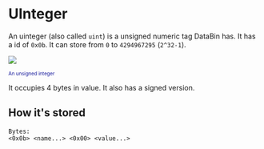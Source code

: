 # UInteger
An uinteger (also called `uint`) is a unsigned numeric tag DataBin has. It has a id of `0x0b`. It can store from `0` to `4294967295` (`2^32-1`).

<Image src="UIntIcon"/><br/>

<sub><sup><span style="color:#1b1f9f;">An unsigned integer</span></sup></sub>

It occupies 4 bytes in value.
It also has a <Link href=".DataBin.Tags.Standard.Integer">signed</Link> version.

## How it's stored
```
Bytes:
<0x0b> <name...> <0x00> <value...>
```